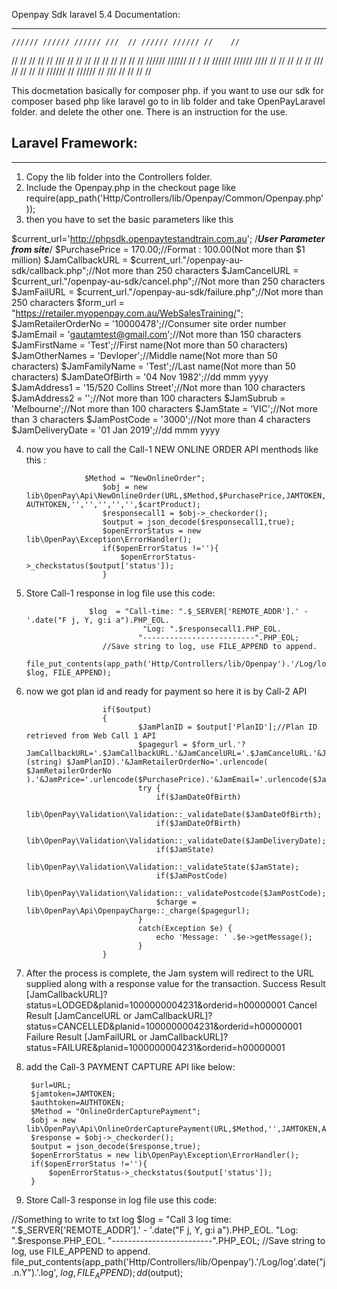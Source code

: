 Openpay Sdk laravel 5.4 Documentation:
**************************


    ////// ////// ////// ///  // ////// ////// //    //
   //  // //  // //     ///  // //  // //  //  //  //
  //  // ////// ////// // / // ////// //////   ////
 //  // //     //     //  /// //     //  //    //
////// //     ////// //  /// //     //  //    //



This docmetation basically for composer php. if you want to use our sdk for composer based php like laravel go to in lib folder and take OpenPayLaravel folder. and delete the other one. There is an instruction for the use.

Laravel Framework:
------------------------------------------
------------------------------------------


1. Copy the lib folder into the Controllers folder.
2. Include the Openpay.php in the checkout page 
   like require(app_path('Http/Controllers/lib/Openpay/Common/Openpay.php'));
3. then you have to set the basic parameters like this 

$current_url='http://phpsdk.openpaytestandtrain.com.au';
/***************************User Parameter from site***************************/
$PurchasePrice = 170.00;//Format : 100.00(Not more than $1 million)
$JamCallbackURL = $current_url."/openpay-au-sdk/callback.php";//Not more than 250 characters
$JamCancelURL = $current_url."/openpay-au-sdk/cancel.php";//Not more than 250 characters
$JamFailURL = $current_url."/openpay-au-sdk/failure.php";//Not more than 250 characters
$form_url = "https://retailer.myopenpay.com.au/WebSalesTraining/";
$JamRetailerOrderNo = '10000478';//Consumer site order number
$JamEmail = 'gautamtest@gmail.com';//Not more than 150 characters
$JamFirstName = 'Test';//First name(Not more than 50 characters)
$JamOtherNames = 'Devloper';//Middle name(Not more than 50 characters)
$JamFamilyName = 'Test';//Last name(Not more than 50 characters)
$JamDateOfBirth = '04 Nov 1982';//dd mmm yyyy
$JamAddress1 = '15/520 Collins Street';//Not more than 100 characters
$JamAddress2 = '';//Not more than 100 characters
$JamSubrub = 'Melbourne';//Not more than 100 characters
$JamState = 'VIC';//Not more than 3 characters
$JamPostCode = '3000';//Not more than 4 characters
$JamDeliveryDate = '01 Jan 2019';//dd mmm yyyy

4. now you have to call the Call-1 NEW ONLINE ORDER API menthods like this :

					$Method = "NewOnlineOrder";
						$obj = new lib\OpenPay\Api\NewOnlineOrder(URL,$Method,$PurchasePrice,JAMTOKEN, AUTHTOKEN,'','','','','',$cartProduct);
						$responsecall1 = $obj->_checkorder();
						$output = json_decode($responsecall1,true);
						$openErrorStatus = new lib\OpenPay\Exception\ErrorHandler();
						if($openErrorStatus !=''){
							$openErrorStatus->_checkstatus($output['status']);	
						} 

5. Store Call-1 response in log file use this code:

                     $log  = "Call-time: ".$_SERVER['REMOTE_ADDR'].' - '.date("F j, Y, g:i a").PHP_EOL.
								 "Log: ".$responsecall1.PHP_EOL.
								"-------------------------".PHP_EOL;
						//Save string to log, use FILE_APPEND to append.
                       file_put_contents(app_path('Http/Controllers/lib/Openpay').'/Log/log'.date("j.n.Y").'.log', $log, FILE_APPEND);

6. now we got plan id and ready for payment so here it is by Call-2 API

						if($output)
						{
								$JamPlanID = $output['PlanID'];//Plan ID retrieved from Web Call 1 API
								$pagegurl = $form_url.'?JamCallbackURL='.$JamCallbackURL.'&JamCancelURL='.$JamCancelURL.'&JamFailURL='.$JamFailURL.'&JamAuthToken='.urlencode(JAMTOKEN).'&JamPlanID='.urlencode( (string) $JamPlanID).'&JamRetailerOrderNo='.urlencode( $JamRetailerOrderNo ).'&JamPrice='.urlencode($PurchasePrice).'&JamEmail='.urlencode($JamEmail).'&JamFirstName='.urlencode($JamFirstName).'&JamOtherNames='.urlencode($JamOtherNames).'&JamFamilyName='.urlencode($JamFamilyName).'&JamDateOfBirth='.urlencode($JamDateOfBirth).'&JamAddress1='.urlencode($JamAddress1).'&JamAddress2='.urlencode($JamAddress2).'&JamSubrub='.urlencode($JamSubrub).'&JamState='.urlencode($JamState).'&JamPostCode='.urlencode($JamPostCode).'&JamDeliveryDate='.urlencode($JamDeliveryDate);
								try {
									if($JamDateOfBirth)
										lib\OpenPay\Validation\Validation::_validateDate($JamDateOfBirth);	 
									if($JamDateOfBirth)
										lib\OpenPay\Validation\Validation::_validateDate($JamDeliveryDate);
									if($JamState)
										lib\OpenPay\Validation\Validation::_validateState($JamState);
									if($JamPostCode)
										lib\OpenPay\Validation\Validation::_validatePostcode($JamPostCode);	  	
									$charge = lib\OpenPay\Api\OpenpayCharge::_charge($pagegurl);
								}
								catch(Exception $e) {
									echo 'Message: ' .$e->getMessage();
								}
						}

7. After the process is complete, the Jam system will redirect to the URL supplied along with a response value for the transaction.
Success Result [JamCallbackURL]?status=LODGED&planid=1000000004231&orderid=h00000001
Cancel Result [JamCancelURL or JamCallbackURL]?status=CANCELLED&planid=1000000004231&orderid=h00000001
Failure Result [JamFailURL or JamCallbackURL]?status=FAILURE&planid=1000000004231&orderid=h00000001

8. add the Call-3 PAYMENT CAPTURE API like below: 

		$url=URL;
		$jamtoken=JAMTOKEN;	
		$authtoken=AUTHTOKEN;	
		$Method = "OnlineOrderCapturePayment";
		$obj = new lib\OpenPay\Api\OnlineOrderCapturePayment(URL,$Method,'',JAMTOKEN,AUTHTOKEN,$_GET['planid']);
		$response = $obj->_checkorder(); 
		$output = json_decode($response,true); 
		$openErrorStatus = new lib\OpenPay\Exception\ErrorHandler();
		if($openErrorStatus !=''){
			$openErrorStatus->_checkstatus($output['status']);	
		}
		

9. Store Call-3 response in log file use this code:

//Something to write to txt log
		$log  = "Call 3 log time: ".$_SERVER['REMOTE_ADDR'].' - '.date("F j, Y, g:i a").PHP_EOL.
				 "Log: ".$response.PHP_EOL.
				"-------------------------".PHP_EOL;
		//Save string to log, use FILE_APPEND to append.
		file_put_contents(app_path('Http/Controllers/lib/Openpay').'/Log/log'.date("j.n.Y").'.log', $log, FILE_APPEND);
		dd($output);